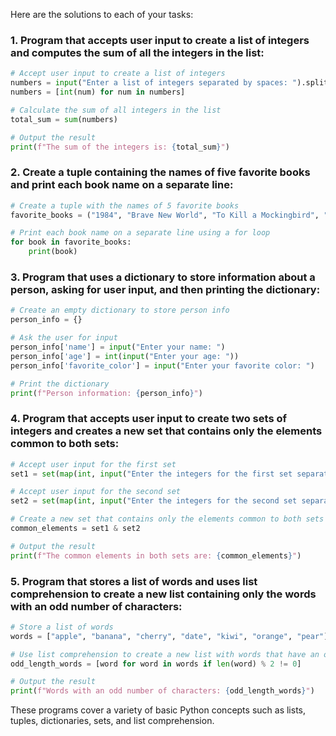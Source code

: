 Here are the solutions to each of your tasks:

### 1. Program that accepts user input to create a list of integers and computes the sum of all the integers in the list:

```python
# Accept user input to create a list of integers
numbers = input("Enter a list of integers separated by spaces: ").split()
numbers = [int(num) for num in numbers]

# Calculate the sum of all integers in the list
total_sum = sum(numbers)

# Output the result
print(f"The sum of the integers is: {total_sum}")
```

### 2. Create a tuple containing the names of five favorite books and print each book name on a separate line:

```python
# Create a tuple with the names of 5 favorite books
favorite_books = ("1984", "Brave New World", "To Kill a Mockingbird", "The Great Gatsby", "Moby Dick")

# Print each book name on a separate line using a for loop
for book in favorite_books:
    print(book)
```

### 3. Program that uses a dictionary to store information about a person, asking for user input, and then printing the dictionary:

```python
# Create an empty dictionary to store person info
person_info = {}

# Ask the user for input
person_info['name'] = input("Enter your name: ")
person_info['age'] = int(input("Enter your age: "))
person_info['favorite_color'] = input("Enter your favorite color: ")

# Print the dictionary
print(f"Person information: {person_info}")
```

### 4. Program that accepts user input to create two sets of integers and creates a new set that contains only the elements common to both sets:

```python
# Accept user input for the first set
set1 = set(map(int, input("Enter the integers for the first set separated by spaces: ").split()))

# Accept user input for the second set
set2 = set(map(int, input("Enter the integers for the second set separated by spaces: ").split()))

# Create a new set that contains only the elements common to both sets
common_elements = set1 & set2

# Output the result
print(f"The common elements in both sets are: {common_elements}")
```

### 5. Program that stores a list of words and uses list comprehension to create a new list containing only the words with an odd number of characters:

```python
# Store a list of words
words = ["apple", "banana", "cherry", "date", "kiwi", "orange", "pear"]

# Use list comprehension to create a new list with words that have an odd number of characters
odd_length_words = [word for word in words if len(word) % 2 != 0]

# Output the result
print(f"Words with an odd number of characters: {odd_length_words}")
```

These programs cover a variety of basic Python concepts such as lists, tuples, dictionaries, sets, and list comprehension.
